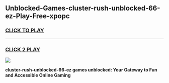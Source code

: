 
## Unblocked-Games-cluster-rush-unblocked-66-ez-Play-Free-xpopc
<h3>
<a href="https://premium76.site?title=cluster-rush-unblocked-66-ez&ref=18A1">CLICK TO PLAY</a></h3>
<hr>

<h3>
<a href="https://premium76.site?title=cluster-rush-unblocked-66-ez&ref=18A1">CLICK 2 PLAY</a>
  
</h3>

<a href="https://premium76.site?title=cluster-rush-unblocked-66-ez&ref=18A1"><img src="https://clearcache.store/games.png"></a>


**cluster-rush-unblocked-66-ez games unblocked: Your Gateway to Fun and Accessible Online Gaming**
